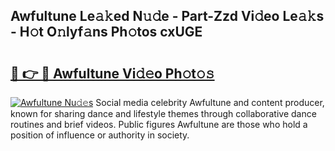 ## Awfultune Le𝚊𝚔ed N𝚞𝚍e - Part-Zzd Vi𝚍eo Le𝚊𝚔s - H𝚘t O𝚗lyf𝚊ns Ph𝚘tos cxUGE

# <h2><a href="http://hf50zo.feru.top/?c=Awfultune">🔗 👉 🔴 Awfultune Vi𝚍𝚎o Ph𝚘t𝚘𝚜</a></h2>

[![Awfultune Nu𝚍𝚎s](https://i.imgur.com/0TWrTi3.gif)](http://hf50zo.feru.top/?c=Awfultune)
Social media celebrity Awfultune and content producer, known for sharing dance and lifestyle themes through collaborative dance routines and brief videos. Public figures Awfultune are those who hold a position of influence or authority in society. 
